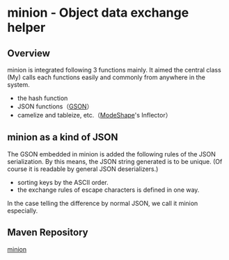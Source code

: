 minion - Object data exchange helper
====================================

Overview
--------

minion is integrated following 3 functions mainly. It aimed the central class (My) calls each functions easily and commonly from anywhere in the system.

* the hash function
* JSON functions（[GSON](https://github.com/google/gson)）
* camelize and tableize, etc.（[ModeShape](https://github.com/ModeShape/modeshape)'s Inflector）

minion as a kind of JSON
------------------------

The GSON embedded in minion is added the following rules of the JSON serialization. By this means, the JSON string generated is to be unique. (Of course it is readable by general JSON deserializers.)

* sorting keys by the ASCII order.
* the exchange rules of escape characters is defined in one way.

In the case telling the difference by normal JSON, we call it minion especially.

Maven Repository
----------------

[minion](https://mvnrepository.com/artifact/org.kyojo/minion)
